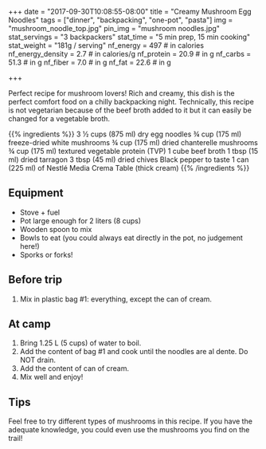 +++
date = "2017-09-30T10:08:55-08:00"
title = "Creamy Mushroom Egg Noodles"
tags = ["dinner", "backpacking", "one-pot", "pasta"]
img = "mushroom_noodle_top.jpg"
pin_img = "mushroom noodles.jpg"
stat_servings = "3 backpackers"
stat_time = "5 min prep, 15 min cooking"
stat_weight = "181g / serving"
nf_energy = 497 # in calories
nf_energy_density = 2.7 # in calories/g
nf_protein = 20.9 # in g
nf_carbs = 51.3 # in g
nf_fiber = 7.0 # in g
nf_fat = 22.6 # in g

+++

Perfect recipe for mushroom lovers! Rich and creamy, this dish is the perfect comfort food on a chilly backpacking night. Technically, this recipe is not vegetarian because of the beef broth added to it but it can easily be changed for a vegetable broth. 

{{% ingredients %}}
3 ½  cups (875 ml) dry egg noodles
¾ cup (175 ml) freeze-dried white mushrooms
¾ cup (175 ml) dried chanterelle mushrooms
¾ cup (175 ml) textured vegetable protein (TVP)
1 cube beef broth
1 tbsp (15 ml) dried tarragon
3 tbsp (45 ml) dried chives
Black pepper to taste
1 can (225 ml) of Nestlé Media Crema Table (thick cream)
{{% /ingredients %}}

## Equipment
- Stove + fuel
- Pot large enough for 2 liters (8 cups)
- Wooden spoon to mix
- Bowls to eat (you could always eat directly in the pot, no judgement here!)
- Sporks or forks!
 
## Before trip
1. Mix in plastic bag #1: everything, except the can of cream.
 
## At camp
1. Bring 1.25 L (5 cups) of water to boil.
1. Add the content of bag #1 and cook  until the noodles are al dente. Do NOT drain.
1. Add the content of can of cream.
1. Mix well and enjoy!

## Tips
Feel free to try different types of mushrooms in this recipe. If you have the adequate knowledge, you could even use the mushrooms you find on the trail!

